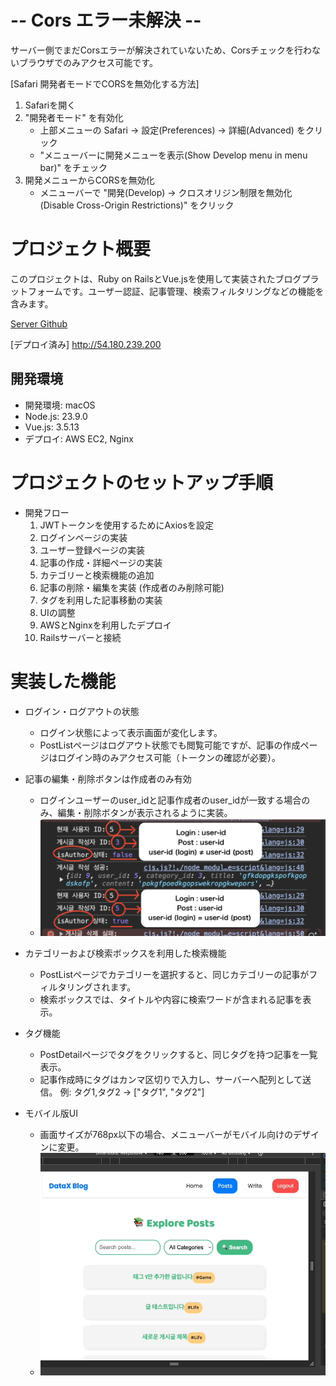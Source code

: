 # -- Cors エラー未解決 -- 
サーバー側でまだCorsエラーが解決されていないため、Corsチェックを行わないブラウザでのみアクセス可能です。

[Safari 開発者モードでCORSを無効化する方法]
1. Safariを開く
2. "開発者モード" を有効化
    * 上部メニューの Safari → 設定(Preferences) → 詳細(Advanced) をクリック
    * "メニューバーに開発メニューを表示(Show Develop menu in menu bar)" をチェック
3. 開発メニューからCORSを無効化
    * メニューバーで "開発(Develop) → クロスオリジン制限を無効化(Disable Cross-Origin Restrictions)" をクリック

# プロジェクト概要
このプロジェクトは、Ruby on RailsとVue.jsを使用して実装されたブログプラットフォームです。ユーザー認証、記事管理、検索フィルタリングなどの機能を含みます。

[Server Github](https://github.com/SonMyeongJin/DataX_Project_Server-)


[デプロイ済み]
http://54.180.239.200

## 開発環境
- 開発環境: macOS
- Node.js: 23.9.0
- Vue.js: 3.5.13
- デプロイ: AWS EC2, Nginx

# プロジェクトのセットアップ手順

- 開発フロー
    1. JWTトークンを使用するためにAxiosを設定
    2. ログインページの実装
    3. ユーザー登録ページの実装
    4. 記事の作成・詳細ページの実装
    5. カテゴリーと検索機能の追加
    6. 記事の削除・編集を実装 (作成者のみ削除可能)
    7. タグを利用した記事移動の実装
    8. UIの調整
    9. AWSとNginxを利用したデプロイ
    10. Railsサーバーと接続

# 実装した機能

- ログイン・ログアウトの状態
    - ログイン状態によって表示画面が変化します。
    - PostListページはログアウト状態でも閲覧可能ですが、記事の作成ページはログイン時のみアクセス可能（トークンの確認が必要）。

- 記事の編集・削除ボタンは作成者のみ有効
    - ログインユーザーのuser_idと記事作成者のuser_idが一致する場合のみ、編集・削除ボタンが表示されるように実装。
    - ![](/assets/img/posts/post/datax_post.jpeg)

- カテゴリーおよび検索ボックスを利用した検索機能
    - PostListページでカテゴリーを選択すると、同じカテゴリーの記事がフィルタリングされます。
    - 検索ボックスでは、タイトルや内容に検索ワードが含まれる記事を表示。

- タグ機能
    - PostDetailページでタグをクリックすると、同じタグを持つ記事を一覧表示。
    - 記事作成時にタグはカンマ区切りで入力し、サーバーへ配列として送信。
    例: タグ1,タグ2 -> ["タグ1", "タグ2"]

- モバイル版UI
    - 画面サイズが768px以下の場合、メニューバーがモバイル向けのデザインに変更。
     - ![](/assets/img/posts/post/datax_mobile.gif)
